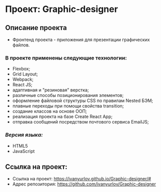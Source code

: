 # Проект: Graphic-designer
## Описание проекта
* Фронтенд проекта - приложения для презентации графических файлов.
### В проекте применены следующие технологии:
* Flexbox;
* Grid Layout;
* Webpack;
* React JS;
* адаптивная и "резиновая" верстка;
* различные способы позиционирования элементов;
* оформление файловой структуры CSS по правилам Nested БЭМ;
* плавные переходы при помощи свойства transition;
* создание классов на основе ООП;
* реализация проекта на базе Create React App;
* отправка сообщений посредством почтового сервиса EmailJS;
### *Версия языка:* 
* HTML5
* JavaScript
## Ссылка на проект:
* Ссылка на проект: https://ivanyurlov.github.io/Graphic-designer/#
* Адрес репозитория: https://github.com/ivanyurlov/Graphic-designer